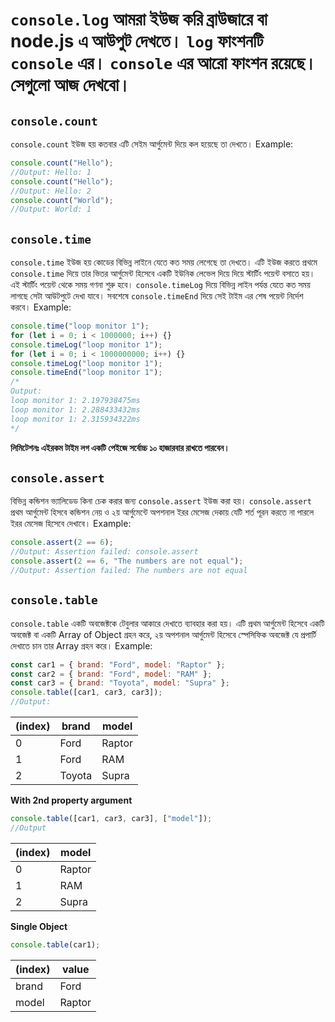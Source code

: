 # `console.log` আমরা ইউজ করি ব্রাউজারে বা node.js এ আউপুট দেখতে। `log` ফাংশনটি `console` এর। `console` এর আরো ফাংশন রয়েছে। সেগুলো আজ দেখবো।

## `console.count`

`console.count` ইউজ হয় কতবার এটি সেইম আর্গুমেন্ট দিয়ে কল হয়েছে তা দেখতে।
Example:

```js
console.count("Hello");
//Output: Hello: 1
console.count("Hello");
//Output: Hello: 2
console.count("World");
//Output: World: 1
```

## `console.time`

`console.time` ইউজ হয় কোডের বিভিন্ন লাইনে যেতে কত সময় লেগেছে তা দেখতে। এটি ইউজ করতে প্রথমে `console.time` দিয়ে তার ভিতর আর্গুমেন্ট হিসেবে একটি ইউনিক লেভেল দিয়ে দিয়ে স্টার্টিং পয়েন্ট বসাতে হয়। এই স্টার্টিং পয়েন্ট থেকে সময় গণনা শুরু হবে। `console.timeLog` দিয়ে বিভিন্ন লাইন পর্যন্ত যেতে কত সময় লাগছে সেটা আউটপুটে দেখা যাবে। সবশেষে `console.timeEnd` দিয়ে সেই টাইম এর শেষ পয়েন্ট নির্দেশ করবে। Example:

```js
console.time("loop monitor 1");
for (let i = 0; i < 1000000; i++) {}
console.timeLog("loop monitor 1");
for (let i = 0; i < 1000000000; i++) {}
console.timeLog("loop monitor 1");
console.timeEnd("loop monitor 1");
/* 
Output:
loop monitor 1: 2.197938475ms
loop monitor 1: 2.288433432ms
loop monitor 1: 2.315934322ms
*/
```

**লিমিটেশনঃ এইরকম টাইম লগ একটি পেইজে সর্বোচ্চ ১০ হাজারবার রাখতে পারবেন।**

## `console.assert`

বিভিন্ন কন্ডিশন ভ্যালিডেড কিনা চেক করার জন্য `console.assert` ইউজ করা হয়। `console.assert` প্রথম আর্গুমেন্ট হিসবে কন্ডিশন নেয় ও ২য় আর্গুমেন্টে অপশনাল ইরর মেসেজ দেকায় যেটি শর্ত পূরন করতে না পারলে ইরর মেসেজ হিসেবে দেখাবে। Example:

```js
console.assert(2 == 6);
//Output: Assertion failed: console.assert
console.assert(2 == 6, "The numbers are not equal");
//Output: Assertion failed: The numbers are not equal
```

## `console.table`

`console.table` একটি অবজেক্টকে টেবুলার আকারে দেখাতে ব্যাবহার করা হয়। এটি প্রথম আর্গুমেন্ট হিসেবে একটি অবজেক্ট বা একটি Array of Object গ্রহন করে, ২য় অপশনাল আর্গুমেন্ট হিসেবে স্পেসিফিক অবজেক্ট যে প্রপার্টি দেখাতে চান তার Array গ্রহন করে। Example:

```js
const car1 = { brand: "Ford", model: "Raptor" };
const car2 = { brand: "Ford", model: "RAM" };
const car3 = { brand: "Toyota", model: "Supra" };
console.table([car1, car3, car3]);
//Output:
```

| (index) | brand  | model  |
| ------- | ------ | ------ |
| 0       | Ford   | Raptor |
| 1       | Ford   | RAM    |
| 2       | Toyota | Supra  |

**With 2nd property argument**

```js
console.table([car1, car3, car3], ["model"]);
//Output
```

| (index) | model  |
| ------- | ------ |
| 0       | Raptor |
| 1       | RAM    |
| 2       | Supra  |

**Single Object**

```js
console.table(car1);
```

| (index) | value  |
| ------- | ------ |
| brand   | Ford   |
| model   | Raptor |
